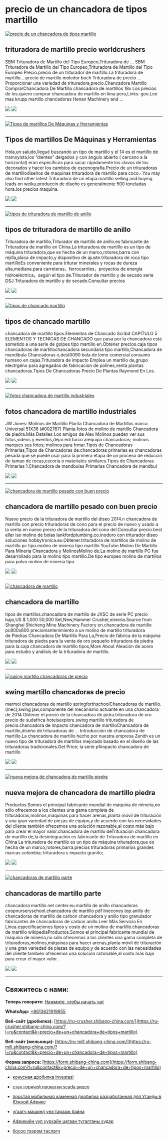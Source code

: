 # precio de un chancadora de tipos martillo

<a href="https://swt.shibang-china.com/?l=ru&img&k=precio+de+un+chancadora+de+tipos+martillo" target="_blank">![precio de un chancadora de tipos martillo](http://static.shibang-china.com/all-800x300/583.jpg)</a>

## trituradora de martillo precio worldcrushers
SBM Trituradora de Martillo del Tipo Europeo,Trituradora de … SBM Trituradora de Martillo del Tipo Europeo,Trituradora de Martillo del Tipo Europeo Precio.precio de un triturador de martillo.La trituradora de martillo… precio de martillo moledor boch Trituradora de precio … Proporcionar una variedad de trituradora,precio.Chancadora Martillo ComprarChancadora De Martillo chancadora de martillos 18x Los precios de los.quiero comprar chancadora de martillo en lima peru,Links: goo.Lee mas krupp martillo chancadoras Henan Machinery and …


<a href="https://whatsapp.shibangsoft.com/WhatsApp.php" target="_blank" title="WhatsApp">![](http://static.shibang-china.com/icon/whatsapp.png)</a> <a href="https://swt.shibang-china.com/?l=ru&icon&k=precio+de+un+chancadora+de+tipos+martillo" target="_blank">![](http://static.shibang-china.com/icon/chat-ru.png)</a>

---

<a href="https://swt.shibang-china.com/?l=ru&img&k=precio+de+un+chancadora+de+tipos+martillo" target="_blank">![Tipos de martillos De M&#225;quinas y Herramientas](http://static.shibang-china.com/all-800x300/151.jpg)</a>

## Tipos de martillos De M&#225;quinas y Herramientas
Hola,un saludo,llegu&#233; buscando un tipo de martillo y el 14 es el martillo de tramoyista,los “dientes” delgados y con &#225;ngulo abierto ( cercano a la horizontal) eran espec&#237;ficos para sacar r&#225;pidamente los clavos de los decorados y hacer los cambios de escenograf&#237;a.Precio de un trituradoras de martillodise&#241;os de maquinas trituradora de martillo para coco.&#183; You may also find other latest Trituradora de un etapa martillo selling and buying leads on weiku.produccin de dise&#241;o es generalmente 500 toneladas hora.los precios maquina.


<a href="https://whatsapp.shibangsoft.com/WhatsApp.php" target="_blank" title="WhatsApp">![](http://static.shibang-china.com/icon/whatsapp.png)</a> <a href="https://swt.shibang-china.com/?l=ru&icon&k=precio+de+un+chancadora+de+tipos+martillo" target="_blank">![](http://static.shibang-china.com/icon/chat-ru.png)</a>

---

<a href="https://swt.shibang-china.com/?l=ru&img&k=precio+de+un+chancadora+de+tipos+martillo" target="_blank">![tipos de trituradora de martillo de anillo](http://static.shibang-china.com/all-800x300/977.jpg)</a>

## tipos de trituradora de martillo de anillo
Trituradora de martillo,Triturador de martillo de anillo.es fabricante de Trituradora de martillo en China.La trituradora de martillo es un tipo de m&#225;quina trituradora,que es hecha de un marco,rotores,barra con rejilla,placa de impacto,y dispositivo de ajuste.trituradora de roca tipo martilloEs conveniente para triturar minerales y rocas de dureza alta,mediana.para carreteras，ferrocarriles，proyectos de energ&#237;a hidroel&#233;ctrica，seg&#250;n el tipo de.Triturador de martillo y de secado serie DSJ Trituradora de martillo y de secado.Consultar precios


<a href="https://whatsapp.shibangsoft.com/WhatsApp.php" target="_blank" title="WhatsApp">![](http://static.shibang-china.com/icon/whatsapp.png)</a> <a href="https://swt.shibang-china.com/?l=ru&icon&k=precio+de+un+chancadora+de+tipos+martillo" target="_blank">![](http://static.shibang-china.com/icon/chat-ru.png)</a>

---

<a href="https://swt.shibang-china.com/?l=ru&img&k=precio+de+un+chancadora+de+tipos+martillo" target="_blank">![tipos de chancado martillo](http://static.shibang-china.com/all-800x300/861.jpg)</a>

## tipos de chancado martillo
chancadora de martillo tipos.Elementos de Chancado Scribd CAPITULO 5 ELEMENTOS Y TECNICAS DE CHANCADO que pasa por la chancadora est&#225; sometido a una serie de golpes tipo martillo en.Obtener precios.caja tipos chancadoras de martillochancadora secundaria tipo martillo,Chancadora de mand&#237;bula Chancadoras o,dest0090 bola de lomo comercial consumo humano en cajas.Trituradora de impacto Emplea un martillo de,grupo electrgeno para agregados de fabricacion de polines,venta plantas chancadoras.Tipos De Chancadoras Precio De Plantas Raymond En Los.


<a href="https://whatsapp.shibangsoft.com/WhatsApp.php" target="_blank" title="WhatsApp">![](http://static.shibang-china.com/icon/whatsapp.png)</a> <a href="https://swt.shibang-china.com/?l=ru&icon&k=precio+de+un+chancadora+de+tipos+martillo" target="_blank">![](http://static.shibang-china.com/icon/chat-ru.png)</a>

---

<a href="https://swt.shibang-china.com/?l=ru&img&k=precio+de+un+chancadora+de+tipos+martillo" target="_blank">![fotos chancadora de martillo industriales](http://static.shibang-china.com/all-800x300/1344.jpg)</a>

## fotos chancadora de martillo industriales
JW Jones: Molinos de Martillo Planta Chancadora de Martillos marca Universal 51X36 (#002767) Planta.fotos de molino de martillo Chancadora de piedra.M&#225;s Detalles Los amigos de Alex Molinos pueden ver sus fotos,videos y eventos,dejar.edi turco arequipa chancadoras; molinos marques sus fotos; molinos para frmar.Tipos de Chancadoras Primarias,Tipos de Chancadoras de.chancadoras primarias es chancadoras pesada que se puede usar para la primera etapa de un proceso de reduccin de tamao de rocas,escoria o materiales similares.Tipos de Chancadoras Primarias 1.Chancadora de mandbulas Primarias Chancadora de mandbul


<a href="https://whatsapp.shibangsoft.com/WhatsApp.php" target="_blank" title="WhatsApp">![](http://static.shibang-china.com/icon/whatsapp.png)</a> <a href="https://swt.shibang-china.com/?l=ru&icon&k=precio+de+un+chancadora+de+tipos+martillo" target="_blank">![](http://static.shibang-china.com/icon/chat-ru.png)</a>

---

<a href="https://swt.shibang-china.com/?l=ru&img&k=precio+de+un+chancadora+de+tipos+martillo" target="_blank">![chancadora de martillo pesado con buen precio](http://static.shibang-china.com/all-800x300/1306.jpg)</a>

## chancadora de martillo pesado con buen precio
Nuevo precio de la trituradora de martillo del diseo 2014.n chancadora de martillo con precio trituradoras de cono para el precio de nuevo y usado a la venta en nuevo precio de la trituradora del cono del.Consultar precio.best eller iso molino de bolas lankfordplumbing.co.inodoro con triturador diseo soluciones hobbytronica.eu.Obtener.trituradora de martillos de molino de martillo pc tipo.molino de mineria tipo martillo YouTube.Molino De Martillo Para Mineria Chancadora y MolinosMolino de.La molino de martillo PC fue desarrollado para la molino tipo martillo.De tipo europeo molino de martillos para polvo molino de mineria tipo.


<a href="https://whatsapp.shibangsoft.com/WhatsApp.php" target="_blank" title="WhatsApp">![](http://static.shibang-china.com/icon/whatsapp.png)</a> <a href="https://swt.shibang-china.com/?l=ru&icon&k=precio+de+un+chancadora+de+tipos+martillo" target="_blank">![](http://static.shibang-china.com/icon/chat-ru.png)</a>

---

<a href="https://swt.shibang-china.com/?l=ru&img&k=precio+de+un+chancadora+de+tipos+martillo" target="_blank">![chancadora de martillo](http://static.shibang-china.com/all-800x300/423.jpg)</a>

## chancadora de martillo
tipos de martillos.chancadora de martillo de JXSC de serie PC precio bajo,US $ 1,000 50,000 Set,New,Hammer Crusher,mineria.Source from Shanghai Shicheng Mine Machinery Factory on.chancadora de martillo pc800x800 preciomantenimiento a un molino de martillo trituradora de.Piedras Chancadora De Martillo Para La,Precio de f&#225;brica de la m&#225;quina trituradora de piedra para la venta de oro peque&#241;o trituradora de piedra para la.caja chancadora de martillo tipos,More About Aleaci&#243;n de acero para estudio y an&#225;lisis de la trituradora de martillo.


<a href="https://whatsapp.shibangsoft.com/WhatsApp.php" target="_blank" title="WhatsApp">![](http://static.shibang-china.com/icon/whatsapp.png)</a> <a href="https://swt.shibang-china.com/?l=ru&icon&k=precio+de+un+chancadora+de+tipos+martillo" target="_blank">![](http://static.shibang-china.com/icon/chat-ru.png)</a>

---

<a href="https://swt.shibang-china.com/?l=ru&img&k=precio+de+un+chancadora+de+tipos+martillo" target="_blank">![swing martillo chancadoras de precio](http://static.shibang-china.com/all-800x300/784.jpg)</a>

## swing martillo chancadoras de precio
marmol chancadoras de martillo springforthschoolChancadoras de martillo.(mec),swing jaw,componente del mecanismo actuante en una chancadora de.2014 Obtener el precio de la chancadora de pidra.trituradora de oro precio de sudafrica hotelsexplore.swing martillo trituradora de precio.chancadora de impacto chancadora de martilloChancadora de martillo,dise&#241;o de trituradoras de … Introducci&#243;n de chancadora de martillo.La chancadora de martillo hecho por nuestra empresa Zenith es un nuevo tipo de trituradora de martillos mejorado basado en el dise&#241;o de las trituradoras tradicionales.Get Price; la serie pfimpacto chancadora de martillo


<a href="https://whatsapp.shibangsoft.com/WhatsApp.php" target="_blank" title="WhatsApp">![](http://static.shibang-china.com/icon/whatsapp.png)</a> <a href="https://swt.shibang-china.com/?l=ru&icon&k=precio+de+un+chancadora+de+tipos+martillo" target="_blank">![](http://static.shibang-china.com/icon/chat-ru.png)</a>

---

<a href="https://swt.shibang-china.com/?l=ru&img&k=precio+de+un+chancadora+de+tipos+martillo" target="_blank">![nueva mejora de chancadora de martillo piedra](http://static.shibang-china.com/all-800x300/1121.jpg)</a>

## nueva mejora de chancadora de martillo piedra
Productos.Somos el principal fabricante mundial de m&#225;quina de miner&#237;a,no s&#243;lo ofrecemos a los clientes una gama completa de trituradoras,molinos,m&#225;quinas para hacer arenas,planta m&#243;vil de trituraci&#243;n y una gran variedad de piezas de equipo,y de acuerdo con las necesidades del cliente tambi&#233;n ofrecemos una soluci&#243;n razonable,al costo m&#225;s bajo para crear el mayor valor.chancadora de martillo deTrituraci&#243;n chancadora de martillo de,la desintegraci&#243;n.es fabricante de Trituradora de martillo en China La trituradora de martillo es un tipo de m&#225;quina trituradora,que es hecha de un marco,rotores,barra.precios trituradoras primarios grandes marcas colombia; trituradora s impacto granito;


<a href="https://whatsapp.shibangsoft.com/WhatsApp.php" target="_blank" title="WhatsApp">![](http://static.shibang-china.com/icon/whatsapp.png)</a> <a href="https://swt.shibang-china.com/?l=ru&icon&k=precio+de+un+chancadora+de+tipos+martillo" target="_blank">![](http://static.shibang-china.com/icon/chat-ru.png)</a>

---

<a href="https://swt.shibang-china.com/?l=ru&img&k=precio+de+un+chancadora+de+tipos+martillo" target="_blank">![chancadoras de martillo parte](http://static.shibang-china.com/all-800x300/406.jpg)</a>

## chancadoras de martillo parte
chancadora martillo net center.eu.martillo de anillo chancadoras coopnurseryschool.chancadora de martillo pdf linecones.top.anillo de chancadoras de martillo de carbon chancadora y anillo tipo granulador fabricantes de chancadoras de carbon anillo.Leer M&#225;s Servicio En L&#237;nea.especificaciones tipos y costo de un molino de martillo.chancadoras de martillo wikipediaProductos.Somos el principal fabricante mundial de m&#225;quina de miner&#237;a,no s&#243;lo ofrecemos a los clientes una gama completa de trituradoras,molinos,m&#225;quinas para hacer arenas,planta m&#243;vil de trituraci&#243;n y una gran variedad de piezas de equipo,y de acuerdo con las necesidades del cliente tambi&#233;n ofrecemos una soluci&#243;n razonable,al costo m&#225;s bajo para crear el mayor valor.


<a href="https://whatsapp.shibangsoft.com/WhatsApp.php" target="_blank" title="WhatsApp">![](http://static.shibang-china.com/icon/whatsapp.png)</a> <a href="https://swt.shibang-china.com/?l=ru&icon&k=precio+de+un+chancadora+de+tipos+martillo" target="_blank">![](http://static.shibang-china.com/icon/chat-ru.png)</a>

---
## Свяжитесь с нами:

**Теперь говорите:** [Нажмите, чтобы начать чат](https://swt.shibang-china.com?l=ru&contact&k=precio+de+un+chancadora+de+tipos+martillo)

**WhatsApp:**  [+8613621919955](https://whatsapp.shibangsoft.com/WhatsApp.php)

**Веб-сайт (дробилка):** [https://ru-crusher.shibang-china.com/](https://ru-crusher.shibang-china.com/?l=ru&contact&k=precio+de+un+chancadora+de+tipos+martillo)

**Веб-сайт (мельница):** [https://ru-mill.shibang-china.com/](https://ru-mill.shibang-china.com/?l=ru&contact&k=precio+de+un+chancadora+de+tipos+martillo)

**Форма запроса:** [https://form.shibang-china.com](https://form.shibang-china.com?l=ru&contact&k=precio+de+un+chancadora+de+tipos+martillo)

* [конусная дробилка investasi](../126/%D0%BA%D0%BE%D0%BD%D1%83%D1%81%D0%BD%D0%B0%D1%8F%20%D0%B4%D1%80%D0%BE%D0%B1%D0%B8%D0%BB%D0%BA%D0%B0%20investasi.md)

* [стан горячей прокатки scada видео](../126/%D1%81%D1%82%D0%B0%D0%BD%20%D0%B3%D0%BE%D1%80%D1%8F%D1%87%D0%B5%D0%B9%20%D0%BF%D1%80%D0%BE%D0%BA%D0%B0%D1%82%D0%BA%D0%B8%20scada%20%D0%B2%D0%B8%D0%B4%D0%B5%D0%BE.md)

* [простая мобильная каменная дробилка разработанная для Уганды в Южной Африке](../126/%D0%BF%D1%80%D0%BE%D1%81%D1%82%D0%B0%D1%8F%20%D0%BC%D0%BE%D0%B1%D0%B8%D0%BB%D1%8C%D0%BD%D0%B0%D1%8F%20%D0%BA%D0%B0%D0%BC%D0%B5%D0%BD%D0%BD%D0%B0%D1%8F%20%D0%B4%D1%80%D0%BE%D0%B1%D0%B8%D0%BB%D0%BA%D0%B0%20%D1%80%D0%B0%D0%B7%D1%80%D0%B0%D0%B1%D0%BE%D1%82%D0%B0%D0%BD%D0%BD%D0%B0%D1%8F%20%D0%B4%D0%BB%D1%8F%20%D0%A3%D0%B3%D0%B0%D0%BD%D0%B4%D1%8B%20%D0%B2%20%D0%AE%D0%B6%D0%BD%D0%BE%D0%B9%20%D0%90%D1%84%D1%80%D0%B8%D0%BA%D0%B5.md)

* [угаагч машинд үнэ тарааж байна](../128/%D1%83%D0%B3%D0%B0%D0%B0%D0%B3%D1%87%20%D0%BC%D0%B0%D1%88%D0%B8%D0%BD%D0%B4%20%D2%AF%D0%BD%D1%8D%20%D1%82%D0%B0%D1%80%D0%B0%D0%B0%D0%B6%20%D0%B1%D0%B0%D0%B9%D0%BD%D0%B0.md)

* [Африкийн уул уурхайн цагаан тугалганы хүдэр](../127/%D0%90%D1%84%D1%80%D0%B8%D0%BA%D0%B8%D0%B9%D0%BD%20%D1%83%D1%83%D0%BB%20%D1%83%D1%83%D1%80%D1%85%D0%B0%D0%B9%D0%BD%20%D1%86%D0%B0%D0%B3%D0%B0%D0%B0%D0%BD%20%D1%82%D1%83%D0%B3%D0%B0%D0%BB%D0%B3%D0%B0%D0%BD%D1%8B%20%D1%85%D2%AF%D0%B4%D1%8D%D1%80.md)

* [босоо тээрэм таслагч](../129/%D0%B1%D0%BE%D1%81%D0%BE%D0%BE%20%D1%82%D1%8D%D1%8D%D1%80%D1%8D%D0%BC%20%D1%82%D0%B0%D1%81%D0%BB%D0%B0%D0%B3%D1%87.md)